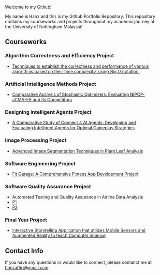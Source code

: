 Welcome to my Github!

My name is Hanz and this is my Github Portfolio Repository.
This repository contains my courseworks and projects throughout my academic journey at the University of Nottingham Malaysia!

## Courseworks
###  Algorithm Correctness and Efficiency Project
- [Techniques to establish the correctness and performance of various algorithms based on their time complexity, using Big O notation.](https://github.com/hanzaffiq/Hanz_Portfolio/blob/main/Algorithms%20Correctness%20and%20Efficiency%20Project.pdf)

###  Artificial Intelligence Methods Project
- [Comparative Analysis of Stochastic Optimizers: Evaluating NIPOP-aCMA-ES and Its Competitors](https://github.com/hanzaffiq/Hanz_Portfolio/blob/main/Artificial%20Intelligence%20Method%20Project.pdf)

###  Designing Intelligent Agents Project
- [A Comparative Study of Connect 4 AI Agents: Developing and Evaluating Intelligent Agents for Optimal Gameplay Strategies](https://github.com/hanzaffiq/Hanz_Portfolio/blob/main/DIA%20Project.pdf)

###  Image Processing Project
- [Advanced Image Segmentation Techniques in Plant Leaf Analysis](https://github.com/hanzaffiq/Hanz_Portfolio/blob/main/Image%20Processing%20Project.pdf)

###  Software Engineering Project
- [Fit Garage: A Comprehensive Fitness App Development Project](https://github.com/hanzaffiq/Hanz_Portfolio/blob/main/Software%20Engineering%20Project.pdf)

###  Software Quality Assurance Project
- Automated Testing and Quality Assurance in Airline Data Analysis
- [P1](https://github.com/hanzaffiq/Hanz_Portfolio/blob/main/SQA%20project%20(1).pdf)
- [P2](https://github.com/hanzaffiq/Hanz_Portfolio/blob/main/SQA%20project%20(2).pdf)

###  Final Year Project
- [Interactive Storytelling Application that utilizes Mobile Sensors and Augmented Reality to teach Computer Science](https://github.com/hanzaffiq/Hanz_Portfolio/blob/main/Final%20Year%20Project.pdf)


## Contact Info
If you have any questions or would like to connect, please contanct me at hanzaffiq@gmail.com
